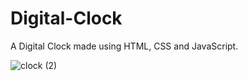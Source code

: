 # Digital-Clock

A Digital Clock made using HTML, CSS and JavaScript.



![clock (2)](https://user-images.githubusercontent.com/83766837/187033053-c5fc46a9-6c71-47f0-bf0e-d2d23e0026b8.png)
